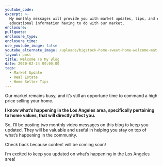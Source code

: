 ```yaml
---
youtube_code:
excerpt: >-
  My monthly messages will provide you with market updates, tips, and other
  educational information having to do with our market.
enclosure:
pullquote:
enclosure_type:
enclosure_time:
use_youtube_image: false
youtube_alternate_image: /uploads/bigstock-home-sweet-home-welcome-mat-m-235686472.jpg
layout: post
title: Welcome To My Blog
date: 2020-02-24 00:00:00
tags:
  - Market Update
  - Real Estate
  - Home Seller Tips
---
```


Our market remains busy, and it’s still an opportune time to command a high price selling your home.&nbsp;&nbsp;

**I know what’s happening in the Los Angeles** **area, specifically pertaining to home values, that will directly affect you.**

So, I’ll be posting two monthly video messages on this blog to keep you updated. They will be valuable and useful in helping you stay on top of what’s happening in the community.

Check back because content will be coming soon\!

I’m excited to keep you updated on what’s happening in the Los Angeles area\!